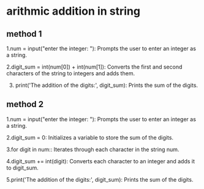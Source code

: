 # arithmic addition in string 
## method 1
1.num = input("enter the integer: "): Prompts the user to enter an integer as a string.

2.digit_sum = int(num[0]) + int(num[1]): Converts the first and second characters of the string to integers and adds them.

3. print('The addition of the digits:', digit_sum): Prints the sum of the digits.

## method 2
1.num = input("enter the integer: "): Prompts the user to enter an integer as a string.

2.digit_sum = 0: Initializes a variable to store the sum of the digits.

3.for digit in num:: Iterates through each character in the string num.

4.digit_sum += int(digit): Converts each character to an integer and adds it to digit_sum.

5.print('The addition of the digits:', digit_sum): Prints the sum of the digits.